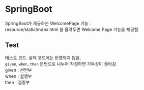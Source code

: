 # SpringBoot  
SpringBoot가 제공하는 WelcomePage 기능 :  
resource/static/index.html 을 올려두면 Welcome Page 기능을 제공함.  

## Test  
테스트 코드. 실제 코드에는 반영되지 않음.  
`given`, `when`, `then` 문법으로 나누어 작성하면 가독성이 올라감.  
given : 선언부  
when : 실행부  
then : 검증부  
